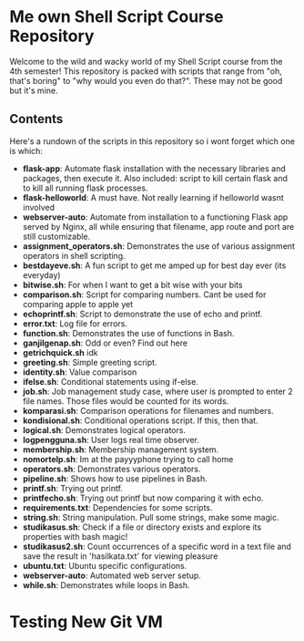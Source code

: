 # Me own Shell Script Course Repository

Welcome to the wild and wacky world of my Shell Script course from the 4th semester! This repository is packed with scripts that range from "oh, that's boring" to "why would you even do that?". These may not be good but it's mine. 

## Contents

Here's a rundown of the scripts in this repository so i wont forget which one is which:

- **flask-app**: Automate flask installation with the necessary libraries and packages, then execute it. Also included: script to kill certain flask and to kill all running flask processes.
- **flask-helloworld**: A must have. Not really learning if helloworld wasnt involved
- **webserver-auto**: Automate from installation to a functioning Flask app served by Nginx, all while ensuring that filename, app route and port are still customizable.
- **assignment_operators.sh**: Demonstrates the use of various assignment operators in shell scripting.
- **bestdayeve.sh**: A fun script to get me amped up for best day ever (its everyday)
- **bitwise.sh**: For when I want to get a bit wise with your bits
- **comparison.sh**: Script for comparing numbers. Cant be used for comparing apple to apple yet
- **echoprintf.sh**: Script to demonstrate the use of echo and printf.
- **error.txt**: Log file for errors.
- **function.sh**: Demonstrates the use of functions in Bash.
- **ganjilgenap.sh**: Odd or even? Find out here
- **getrichquick.sh** idk
- **greeting.sh**: Simple greeting script.
- **identity.sh**: Value comparison
- **ifelse.sh**: Conditional statements using if-else.
- **job.sh**: Job management study case, where user is prompted to enter 2 file names. Those files would be counted for its words.
- **komparasi.sh**: Comparison operations for filenames and numbers.
- **kondisional.sh**: Conditional operations script. If this, then that.
- **logical.sh**: Demonstrates logical operators.
- **logpengguna.sh**: User logs real time observer.
- **membership.sh**: Membership management system.
- **nomortelp.sh**: Im at the payyyphone trying to call home
- **operators.sh**: Demonstrates various operators.
- **pipeline.sh**: Shows how to use pipelines in Bash.
- **printf.sh**: Trying out printf.
- **printfecho.sh**: Trying out printf but now comparing it with echo.
- **requirements.txt**: Dependencies for some scripts.
- **string.sh**: String manipulation. Pull some strings, make some magic.
- **studikasus.sh**: Check if a file or directory exists and explore its properties with bash magic!
- **studikasus2.sh**: Count occurrences of a specific word in a text file and save the result in 'hasilkata.txt' for viewing pleasure
- **ubuntu.txt**: Ubuntu specific configurations.
- **webserver-auto**: Automated web server setup.
- **while.sh**: Demonstrates while loops in Bash.

# Testing New Git VM
